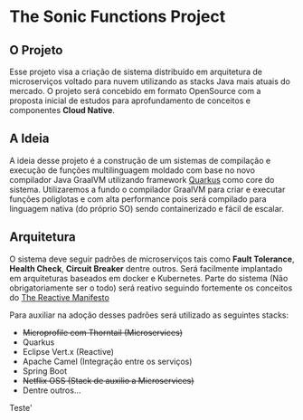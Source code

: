 # The Sonic Functions Project


## O Projeto

Esse projeto visa a criação de sistema distribuído em arquitetura de microserviços voltado para nuvem utilizando as stacks Java mais atuais do mercado. O projeto será concebido em formato OpenSource com a proposta inicial de estudos para aprofundamento de conceitos e componentes **Cloud Native**.

## A Ideia

A ideia desse projeto é a construção de um sistemas de compilação e execução de funções multilinguagem moldado com base no novo compilador Java GraalVM utilizando framework [Quarkus](https://quarkus.io/) como core do sistema. Utilizaremos a fundo o compilador GraalVM para criar e executar funções poliglotas e com alta performance pois será compilado para linguagem nativa (do próprio SO) sendo containerizado e fácil de escalar.


## Arquitetura

O sistema deve seguir padrões de microserviços tais como **Fault Tolerance**, **Health Check**, **Circuit Breaker** dentre outros.
Será facilmente implantado em arquiteturas baseados em docker e Kubernetes. Parte do sistema (Não obrigatoriamente ser o todo) será reativo seguindo fortemente os conceitos do  [The Reactive Manifesto](https://www.reactivemanifesto.org/)

Para auxiliar na adoção desses padrões será utilizado as seguintes stacks:

* ~~Microprofile com Thorntail (Microservices)~~
* Quarkus 
* Eclipse Vert.x (Reactive)
* Apache Camel (Integração entre os serviços)
* Spring Boot
* ~~Netflix OSS (Stack de auxilio a Microservices)~~
* Dentre outros...


Teste'


